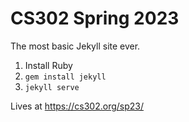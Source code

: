 # CS302 Spring 2023

The most basic Jekyll site ever.

1. Install Ruby
2. `gem install jekyll`
3. `jekyll serve`

Lives at https://cs302.org/sp23/
